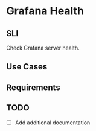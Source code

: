 # Grafana Health

## SLI
Check Grafana server health.

## Use Cases

## Requirements

## TODO
- [ ] Add additional documentation